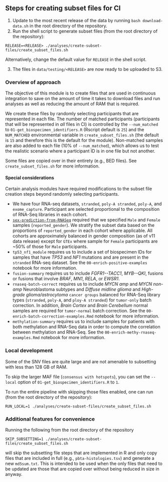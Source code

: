 ## Steps for creating subset files for CI

1. Update to the most recent release of the data by running `bash download-data.sh` in the root directory of the repository.
2. Run the shell script to generate subset files (from the root directory of the repository):

```
RELEASE=<RELEASE> ./analyses/create-subset-files/create_subset_files.sh
```
Alternatively, change the default value for `RELEASE` in the shell script.

3. The files in `data/testing/<RELEASE>` are now ready to be uploaded to S3.

### Overview of approach

The objective of this module is to create files that are used in continuous integration to save on the amount of time it takes to download files and run analyses as well as reducing the amount of RAM that is required.

We create these files by randomly selecting participants that are represented in each file. 
The number of matched participants (participants that will be represented in _all_ files in CI) is controlled by the `--num_matched` to `01-get_biospecimen_identifiers.R` (Rscript default is `25`) and the `NUM_MATCHED` environmental variable in `create_subset_files.sh` (the default is `15` and therefore this is the default for the module).
Non-matched samples are also added to each file (10% of `--num_matched`), which allows us to test the realistic scenario where a participant ID is in one file but not another.

Some files are copied over in their entirety (e.g., BED files).
See `create_subset_files.sh` for more information.

#### Special considerations

Certain analysis modules have required modifications to the subset file creation steps beyond randomly selecting participants.

* We have four RNA-seq datasets, `stranded`, `poly-A stranded`, `poly-A`, and `exome_capture`. Participant are selected proportional to the composition of RNA-Seq libraries in each cohort.
* [`sex-prediction-from-RNASeq`](https://github.com/PediatricOpenTargets/OpenPedCan-analysis/tree/dev/analyses/sex-prediction-from-RNASeq) required that we specified `Male` and `Female` samples (`reported_gender`). We stratify the subset data based on the proportions of `reported_gender` in each cohort where applicable. All cohorts are approximately balanced in gender composition (as of v11 data release) except for `GTEx` where sample for `Female` participants are ~50% of those for `Male` participants.
* `tp53_nf1_module` requires us to include a set of biospecimen IDs for samples that have _TP53_ and _NF1_ mutations and are present in the `stranded` RNA-seq dataset.
See the `00-enrich-positive-examples` notebook for more information.
* `fusion-summary` requires us to include _FGFR1--TACC1_, _MYB--QKI_, fusions or fusions that involve _BRAF_, _MN1_, _RELA_, or _EWSR1_.
* `rnaseq-batch-correct` requires us to include _MYCN amp_ and _MYCN non-amp_ Neuroblastoma subtypes and _Diffuse midline glioma_ and _High-grade glioma/astrocytoma_ `cancer groups` balanced for RNA-Seq library types (`stranded`, `poly-A`, and `ploy-A stranded`) for `tumor-only` batch correction. In addition, _Brain Cortex_ and _Brain Cerebellum_ normal samples are required for `tumor-normal` batch correction.
See the `00-enrich-batch-correction-examples.Rmd` notebook for more information.
* `methylation-summary` requires us to include samples for patients with both methylation and RNA-Seq data in order to compute the correlation between methylation and RNA-Seq.
See the `00-enrich-methy-rnaseq-examples.Rmd` notebook for more information.

### Local development

Some of the SNV files are quite large and are not amenable to subsetting with less than 128 GB of RAM.

To skip the larger MAF file (`consensus with hotspots`), you can set the `--local` option of `01-get_biospecimen_identifiers.R` to `1`. 

To run the entire pipeline with skipping those files enabled, one can run (from the root directory of the repository):

```
RUN_LOCAL=1 ./analyses/create-subset-files/create_subset_files.sh
```

### Additional features for convenience

Running the following from the root directory of the repository

```
SKIP_SUBSETTING=1 ./analyses/create-subset-files/create_subset_files.sh
```

will skip the subsetting file steps that are implemented in R and only copy files that are included in full (e.g., `pbta-histologies.tsv`) and generate a new `md5sum.txt`.
This is intended to be used when the only files that need to be updated are those that are copied over without being reduced in size in anyway.

